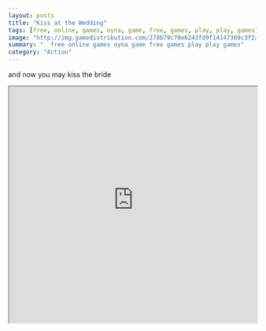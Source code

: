 ```yaml
---
layout: posts
title: "Kiss at the Wedding"
tags: [free, online, games, oyna, game, free, games, play, play, games]
image: "http://img.gamedistribution.com/278b79c70e6243fd9f14147369c3f2a9.jpg"
summary: "  free online games oyna game free games play play games"
category: "Action"
---
```


and now you may kiss the bride

<iframe width="100%" height="480px;" src="http://flash.gamedistribution.com?game=278b79c70e6243fd9f14147369c3f2a9"></iframe>
